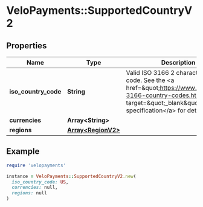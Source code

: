 # VeloPayments::SupportedCountryV2

## Properties

| Name | Type | Description | Notes |
| ---- | ---- | ----------- | ----- |
| **iso_country_code** | **String** | Valid ISO 3166 2 character country code. See the &lt;a href&#x3D;\&quot;https://www.iso.org/iso-3166-country-codes.html\&quot; target&#x3D;\&quot;_blank\&quot; a&gt;ISO specification&lt;/a&gt; for details. | [optional] |
| **currencies** | **Array&lt;String&gt;** |  | [optional] |
| **regions** | [**Array&lt;RegionV2&gt;**](RegionV2.md) |  | [optional] |

## Example

```ruby
require 'velopayments'

instance = VeloPayments::SupportedCountryV2.new(
  iso_country_code: US,
  currencies: null,
  regions: null
)
```

